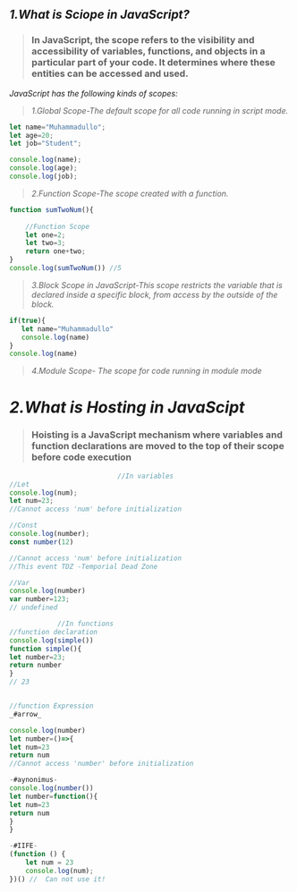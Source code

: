 ## _1.What is Sciope in JavaScript?_
>### In JavaScript, the scope refers to the visibility and accessibility of variables, functions, and objects in a particular part of your code. It determines where these entities can be accessed and used.

_JavaScript has the following kinds of scopes:_
>_1.Global Scope-The default scope for all code running in script mode._
```js
let name="Muhammadullo";
let age=20;
let job="Student";

console.log(name);
console.log(age);
console.log(job);
```
>_2.Function Scope-The scope created with a function._
```js
function sumTwoNum(){
    
    //Function Scope
    let one=2;
    let two=3;
    return one+two;
}
console.log(sumTwoNum()) //5 
```
>_3.Block Scope in JavaScript-This scope restricts the variable that is declared  inside a specific block, from access by the outside of the block._
```js
if(true){
   let name="Muhammadullo"
   console.log(name)     
}
console.log(name)
```        
>_4.Module Scope- The scope for code running in module mode_

# _2.What is Hosting in JavaScipt_
>### Hoisting is a JavaScript mechanism where variables and function declarations are moved to the top of their scope before code execution
```js
                           //In variables
//Let
console.log(num);
let num=23;
//Cannot access 'num' before initialization

//Const
console.log(number);
const number(12)

//Cannot access 'num' before initialization
//This event TDZ -Temporial Dead Zone   

//Var
console.log(number)
var number=123;
// undefined

            //In functions
//function declaration            
console.log(simple())
function simple(){
let number=23;
return number
}
// 23


//function Expression
_#arrow_

console.log(number)
let number=()=>{
let num=23
return num
//Cannot access 'number' before initialization

-#aynonimus-
console.log(number())
let number=function(){
let num=23
return num
}
}

-#IIFE-
(function () {
    let num = 23
    console.log(num);
})() //  Can not use it!


```


